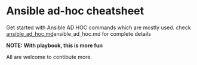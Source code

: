 # Ansible ad-hoc cheatsheet
Get started with Ansible AD HOC commands which are mostly used. check [ansible_ad_hoc.md](ansible_ad_hoc.md)ansible_ad_hoc.md for complete details

**NOTE: With playbook, this is more fun**

All are welcome to contibute more.
